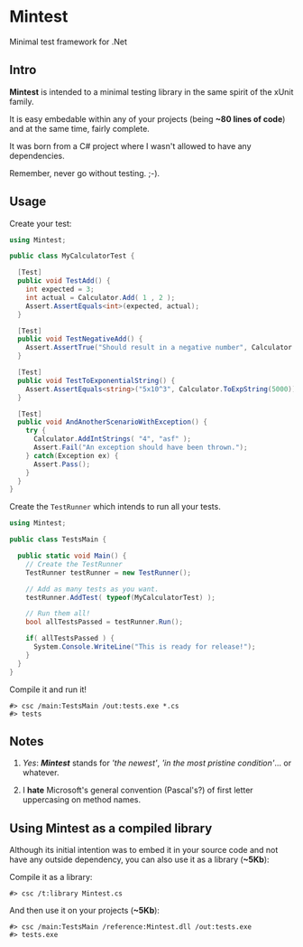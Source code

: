 # Mintest

Minimal test framework for .Net

## Intro

**Mintest** is intended to a minimal testing library in the same spirit
of the xUnit family.

It is easy embedable within any of your projects (being **~80 lines of
code**) and at the same time, fairly complete.

It was born from a C# project where I wasn't allowed to have any
dependencies.

Remember, never go without testing. ;-).

## Usage

Create your test:

``` c#
using Mintest;

public class MyCalculatorTest {

  [Test]
  public void TestAdd() {
    int expected = 3;
    int actual = Calculator.Add( 1 , 2 );
    Assert.AssertEquals<int>(expected, actual);
  }

  [Test]
  public void TestNegativeAdd() {
    Assert.AssertTrue("Should result in a negative number", Calculator.Add(5,-99) < 0);
  }

  [Test]
  public void TestToExponentialString() {
    Assert.AssertEquals<string>("5x10^3", Calculator.ToExpString(5000));
  }

  [Test]
  public void AndAnotherScenarioWithException() {
    try {
      Calculator.AddIntStrings( "4", "asf" );
      Assert.Fail("An exception should have been thrown.");
    } catch(Exception ex) {
      Assert.Pass();
    }
  }
}
```

Create the `TestRunner` which intends to run all your tests.

``` c#
using Mintest;

public class TestsMain {

  public static void Main() {
    // Create the TestRunner
    TestRunner testRunner = new TestRunner();

    // Add as many tests as you want.
    testRunner.AddTest( typeof(MyCalculatorTest) );

    // Run them all!
    bool allTestsPassed = testRunner.Run();

    if( allTestsPassed ) {
      System.Console.WriteLine("This is ready for release!");
    }
  }
}
```

Compile it and run it!

```
#> csc /main:TestsMain /out:tests.exe *.cs
#> tests
```

## Notes

1) *Yes*: ***Mintest*** stands for *'the newest'*, *'in the most pristine
condition'*... or whatever.

2) I **hate** Microsoft's general convention (Pascal's?) of first letter uppercasing on method names.

## Using Mintest as a compiled library

Although its initial intention was to embed it in your source code and not have any outside dependency, you can also use it as a library (**~5Kb**):

Compile it as a library:

```
#> csc /t:library Mintest.cs
```

And then use it on your projects (**~5Kb**):

```
#> csc /main:TestsMain /reference:Mintest.dll /out:tests.exe
#> tests.exe
```

